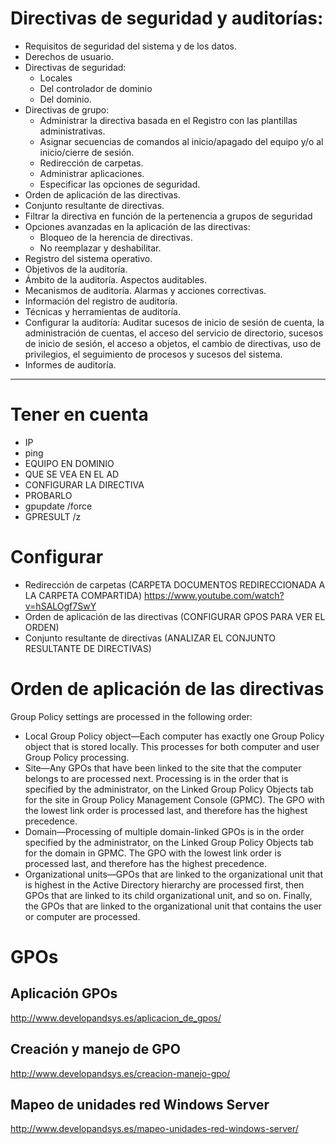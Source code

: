 # Directivas de seguridad y auditorías:
- Requisitos de seguridad del sistema y de los datos.
- Derechos de usuario.
- Directivas de seguridad:
  - Locales
  - Del controlador de dominio
  - Del dominio.
- Directivas de grupo:
  - Administrar la directiva basada en el Registro con las plantillas administrativas.
  - Asignar secuencias de comandos al inicio/apagado del equipo y/o al inicio/cierre de sesión.
  - Redirección de carpetas.
  - Administrar aplicaciones.
  - Especificar las opciones de seguridad.
- Orden de aplicación de las directivas.
- Conjunto resultante de directivas.
- Filtrar la directiva en función de la pertenencia a grupos de seguridad
- Opciones avanzadas en la aplicación de las directivas:
  - Bloqueo de la herencia de directivas.
  - No reemplazar y deshabilitar.
- Registro del sistema operativo.
- Objetivos de la auditoría.
- Ámbito de la auditoría. Aspectos auditables.
- Mecanismos de auditoría. Alarmas y acciones correctivas.
- Información del registro de auditoría.
- Técnicas y herramientas de auditoría.
- Configurar la auditoría: Auditar sucesos de inicio de sesión de cuenta, la administración de cuentas, el acceso del servicio de directorio, sucesos de inicio de sesión, el acceso a objetos, el cambio de directivas, uso de privilegios, el seguimiento de procesos y sucesos del sistema.
- Informes de auditoría.

----------------------

# Tener en cuenta
 - IP
 - ping
 - EQUIPO EN DOMINIO
 - QUE SE VEA EN EL AD
 - CONFIGURAR LA DIRECTIVA
 - PROBARLO
 - gpupdate /force
 - GPRESULT /z

# Configurar

- Redirección de carpetas (CARPETA DOCUMENTOS REDIRECCIONADA A LA CARPETA COMPARTIDA) https://www.youtube.com/watch?v=hSALOgf7SwY
- Orden de aplicación de las directivas (CONFIGURAR GPOS PARA VER EL ORDEN)
- Conjunto resultante de directivas (ANALIZAR EL CONJUNTO RESULTANTE DE DIRECTIVAS)

# Orden de aplicación de las directivas

Group Policy settings are processed in the following order:

- Local Group Policy object—Each computer has exactly one Group Policy object that is stored locally. This processes for both computer and user Group Policy processing. 
- Site—Any GPOs that have been linked to the site that the computer belongs to are processed next. Processing is in the order that is specified by the administrator, on the Linked Group Policy Objects tab for the site in Group Policy Management Console (GPMC). The GPO with the lowest link order is processed last, and therefore has the highest precedence.
- Domain—Processing of multiple domain-linked GPOs is in the order specified by the administrator, on the Linked Group Policy Objects tab for the domain in GPMC. The GPO with the lowest link order is processed last, and therefore has the highest precedence.
- Organizational units—GPOs that are linked to the organizational unit that is highest in the Active Directory hierarchy are processed first, then GPOs that are linked to its child organizational unit, and so on. Finally, the GPOs that are linked to the organizational unit that contains the user or computer are processed.

# GPOs
## Aplicación GPOs
http://www.developandsys.es/aplicacion_de_gpos/
## Creación y manejo de GPO
http://www.developandsys.es/creacion-manejo-gpo/
## Mapeo de unidades red Windows Server
http://www.developandsys.es/mapeo-unidades-red-windows-server/
